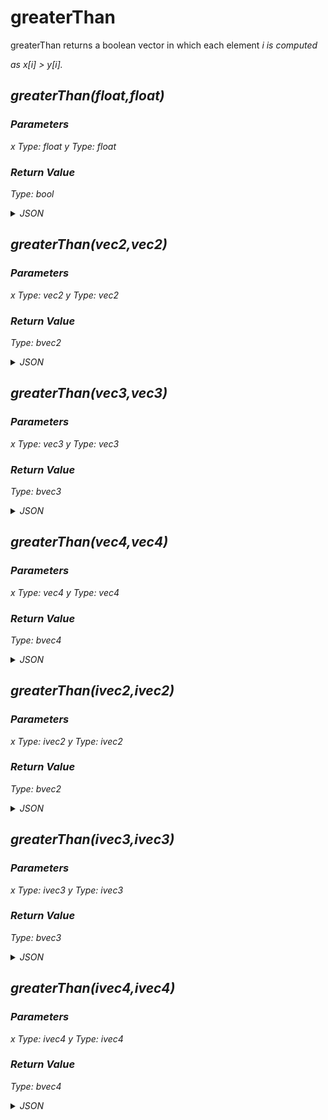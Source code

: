 # greaterThan


greaterThan returns a boolean vector in which each element <span class="emphasis"><em>i</span> is computed

as x[<span class="emphasis"><em>i</span>] > y[<span class="emphasis"><em>i</span>].

## greaterThan(float,float)

### Parameters

x
  Type: float
y
  Type: float

### Return Value

  Type: bool

<details><summary>JSON</summary>

```
{
  "Type": "greaterThan(float,float)",
  "Name": "greaterThan(float,float)",
  "Category": 1,
  "InputPins": [
    {
      "Connection": null,
      "Id": "x",
      "Type": "float"
    },
    {
      "Connection": null,
      "Id": "y",
      "Type": "float"
    }
  ],
  "OutputPins": [
    {
      "Id": "",
      "Type": "bool"
    }
  ]
}
```

</details>

## greaterThan(vec2,vec2)

### Parameters

x
  Type: vec2
y
  Type: vec2

### Return Value

  Type: bvec2

<details><summary>JSON</summary>

```
{
  "Type": "greaterThan(vec2,vec2)",
  "Name": "greaterThan(vec2,vec2)",
  "Category": 1,
  "InputPins": [
    {
      "Connection": null,
      "Id": "x",
      "Type": "vec2"
    },
    {
      "Connection": null,
      "Id": "y",
      "Type": "vec2"
    }
  ],
  "OutputPins": [
    {
      "Id": "",
      "Type": "bvec2"
    }
  ]
}
```

</details>

## greaterThan(vec3,vec3)

### Parameters

x
  Type: vec3
y
  Type: vec3

### Return Value

  Type: bvec3

<details><summary>JSON</summary>

```
{
  "Type": "greaterThan(vec3,vec3)",
  "Name": "greaterThan(vec3,vec3)",
  "Category": 1,
  "InputPins": [
    {
      "Connection": null,
      "Id": "x",
      "Type": "vec3"
    },
    {
      "Connection": null,
      "Id": "y",
      "Type": "vec3"
    }
  ],
  "OutputPins": [
    {
      "Id": "",
      "Type": "bvec3"
    }
  ]
}
```

</details>

## greaterThan(vec4,vec4)

### Parameters

x
  Type: vec4
y
  Type: vec4

### Return Value

  Type: bvec4

<details><summary>JSON</summary>

```
{
  "Type": "greaterThan(vec4,vec4)",
  "Name": "greaterThan(vec4,vec4)",
  "Category": 1,
  "InputPins": [
    {
      "Connection": null,
      "Id": "x",
      "Type": "vec4"
    },
    {
      "Connection": null,
      "Id": "y",
      "Type": "vec4"
    }
  ],
  "OutputPins": [
    {
      "Id": "",
      "Type": "bvec4"
    }
  ]
}
```

</details>

## greaterThan(ivec2,ivec2)

### Parameters

x
  Type: ivec2
y
  Type: ivec2

### Return Value

  Type: bvec2

<details><summary>JSON</summary>

```
{
  "Type": "greaterThan(ivec2,ivec2)",
  "Name": "greaterThan(ivec2,ivec2)",
  "Category": 1,
  "InputPins": [
    {
      "Connection": null,
      "Id": "x",
      "Type": "ivec2"
    },
    {
      "Connection": null,
      "Id": "y",
      "Type": "ivec2"
    }
  ],
  "OutputPins": [
    {
      "Id": "",
      "Type": "bvec2"
    }
  ]
}
```

</details>

## greaterThan(ivec3,ivec3)

### Parameters

x
  Type: ivec3
y
  Type: ivec3

### Return Value

  Type: bvec3

<details><summary>JSON</summary>

```
{
  "Type": "greaterThan(ivec3,ivec3)",
  "Name": "greaterThan(ivec3,ivec3)",
  "Category": 1,
  "InputPins": [
    {
      "Connection": null,
      "Id": "x",
      "Type": "ivec3"
    },
    {
      "Connection": null,
      "Id": "y",
      "Type": "ivec3"
    }
  ],
  "OutputPins": [
    {
      "Id": "",
      "Type": "bvec3"
    }
  ]
}
```

</details>

## greaterThan(ivec4,ivec4)

### Parameters

x
  Type: ivec4
y
  Type: ivec4

### Return Value

  Type: bvec4

<details><summary>JSON</summary>

```
{
  "Type": "greaterThan(ivec4,ivec4)",
  "Name": "greaterThan(ivec4,ivec4)",
  "Category": 1,
  "InputPins": [
    {
      "Connection": null,
      "Id": "x",
      "Type": "ivec4"
    },
    {
      "Connection": null,
      "Id": "y",
      "Type": "ivec4"
    }
  ],
  "OutputPins": [
    {
      "Id": "",
      "Type": "bvec4"
    }
  ]
}
```

</details>

